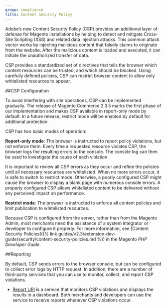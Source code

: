 ```yaml
---
group: compliance
title: Content Security Policy
---
```


Adobe’s new Content Security Policy (CSP) provides an additional layer of defense for Magento installations by helping to detect and mitigate Cross-Site Scripting (XSS) and related data injection attacks. This common attack vector works by injecting malicious content that falsely claims to originate from the website. After the malicious content is loaded and executed, it can initiate the unauthorized transfer of data.

CSP provides a standardized set of directives that tells the browser which content resources can be trusted, and which should be blocked. Using carefully defined policies, CSP can restrict browser content to allow only whitelisted resources to appear.

##CSP Configuration

To avoid interfering with site operations, CSP can be implemented gradually. The release of Magento Commerce 2.3.5 marks the first phase of our implementation and makes CSP available in report-only mode by default. In a future release, restrict mode will be enabled by default for additional protection.

CSP has two basic modes of operation:

**Report-only mode**: The browser is instructed to report policy violations, but not enforce them. Every time a requested resource violates CSP, the browser logs the resulting errors to the console. The console log can then be used to investigate the cause of each violation.

It is important to review all CSP errors as they occur and refine the policies until all necessary resources are whitelisted. When no more errors occur, it is safe to switch to restrict mode. Otherwise, a poorly configured CSP might cause the browser to display a blank page with numerous console errors. A properly configured CSP allows whitelisted content to be delivered without any perceived impact on performance.

**Restrict mode**: The browser is instructed to enforce all content policies and limit publication to whitelisted resources.

Because CSP is configured from the server, rather than from the Magento Admin, most merchants need the assistance of a system integrator or developer to configure it properly. For more information, see [Content Security Policies]({% link guides/v2.3/extension-dev-guide/security/content-security-policies.md %}) in the Magento _PHP Developer Guide_.

##Reporting

By default, CSP sends errors to the browser console, but can be configured to collect error logs by HTTP request. In addition, there are a number of third-party services that you can use to monitor, collect, and report CSP violations.

- [Report URI](https://report-uri.io/) is a service that monitors CSP violations and displays the results in a dashboard. Both merchants and developers can use the service to receive reports whenever CSP violations occur.
